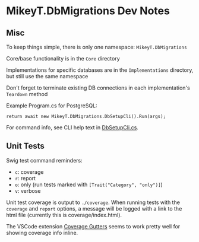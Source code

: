 # MikeyT.DbMigrations Dev Notes

## Misc

To keep things simple, there is only one namespace: `MikeyT.DbMigrations`

Core/base functionality is in the `Core` directory

Implementations for specific databases are in the `Implementations` directory, but still use the same namespace

Don't forget to terminate existing DB connections in each implementation's `Teardown` method

Example Program.cs for PostgreSQL:

```CSharp
return await new MikeyT.DbMigrations.DbSetupCli().Run(args);
```

For command info, see CLI help text in [DbSetupCli.cs](../src/MikeyT.DbMigrations/Core/DbSetupCli.cs).

## Unit Tests

Swig test command reminders:

- `c`: coverage
- `r`: report
- `o`: only (run tests marked with `[Trait("Category", "only")]`)
- `v`: verbose

Unit test coverage is output to `./coverage`. When running tests with the `coverage` and `report` options, a message will be logged with a link to the html file (currently this is coverage/index.html).

The VSCode extension [Coverage Gutters](https://marketplace.visualstudio.com/items?itemName=ryanluker.vscode-coverage-gutters) seems to work pretty well for showing coverage info inline.
